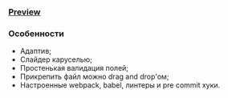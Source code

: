 ### [Preview](https://mark-avd.github.io/simple-landing/dist/)
### Особенности 
- Адаптив;
- Слайдер каруселью;
- Простенькая валидация полей;
- Прикрепить файл можно drag and drop'ом;
- Настроенные webpack, babel, линтеры и pre commit хуки.
